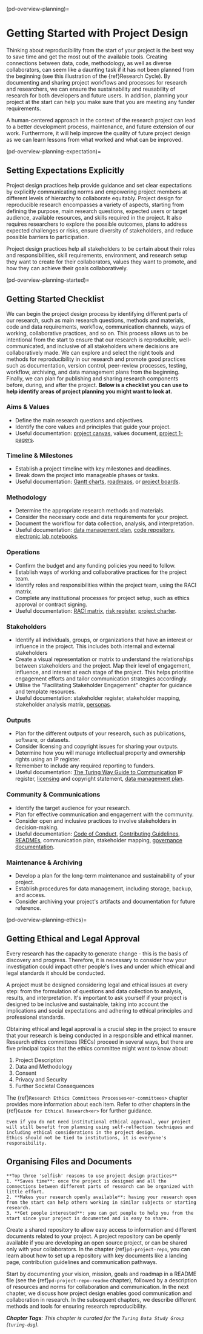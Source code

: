 (pd-overview-planning)=
# Getting Started with Project Design

Thinking about reproducibility from the start of your project is the best way to save time and get the most out of the available tools.
Creating connections between data, code, methodology, as well as diverse collaborators, can seem like a daunting task if it has not been planned from the beginning (see this illustration of the {ref}Research Cycle<research-cycle>).
By documenting and sharing project workflows and processes for research and researchers, we can ensure the sustainability and reusability of research for both developers and future users.
In addition, planning your project at the start can help you make sure that you are meeting any funder requirements.

A human-centered approach in the context of the research project can lead to a better development process, maintenance, and future extension of our work. Furthermore, it will help improve the quality of future project design as we can learn lessons from what worked and what can be improved.

(pd-overview-planning-expectation)=
## Setting Expectations Explicitly

Project design practices help provide guidance and set clear expectations by explicitly communicating norms and empowering project members at different levels of hierarchy to collaborate equitably.
Project design for reproducible research encompasses a variety of aspects, starting from defining the purpose, main research questions, expected users or target audience, available resources, and skills required in the project.
It also requires researchers to explore the possible outcomes, plans to address expected challenges or risks, ensure diversity of stakeholders, and reduce possible barriers to participation.

Project design practices help all stakeholders to be certain about their roles and responsibilities, skill requirements, environment, and research setup they want to create for their collaborators, values they want to promote, and how they can achieve their goals collaboratively.

(pd-overview-planning-started)=
## Getting Started Checklist

We can begin the project design process by identifying different parts of our research, such as main research questions, methods and materials, code and data requirements, workflow, communication channels, ways of working, collaborative practices, and so on. This process allows us to be intentional from the start to ensure that our research is reproducible, well-communicated, and inclusive of all stakeholders where decisions are collaboratively made. We can explore and select the right tools and methods for reproducibility in our research and promote good practices such as documentation, version control, peer-review processes, testing, workflow, archiving, and data management plans from the beginning. Finally, we can plan for publishing and sharing research components before, during, and after the project. **Below is a checklist you can use to help identify areas of project planning you might want to look at.**

### Aims & Values
* Define the main research questions and objectives.
* Identify the core values and principles that guide your project.
* Useful documentation: [project canvas](https://canvanizer.com/new/project-canvas), values document, [project 1-pagers](https://www.smartsheet.com/content/project-report-templates).

### Timeline & Milestones
* Establish a project timeline with key milestones and deadlines.
* Break down the project into manageable phases or tasks.
* Useful documentation: [Gantt charts](https://clickup.com/blog/gantt-chart-project-templates/), [roadmaps](https://www.smartsheet.com/free-product-roadmap-templates-smartsheet), or [project boards](https://teamhood.com/project-management/project-board/).

### Methodology
* Determine the appropriate research methods and materials.
* Consider the necessary code and data requirements for your project.
* Document the workflow for data collection, analysis, and interpretation.
* Useful documentation: [data management plan](rr-rdm-dmp), [code repository](pd-project-repo), [electronic lab notebooks](rr-open-notebooks).

### Operations
* Confirm the budget and any funding policies you need to follow.
* Establish ways of working and collaborative practices for the project team.
* Identify roles and responsibilities within the project team, using the RACI matrix.
* Complete any institutional processes for project setup, such as ethics approval or contract signing.
* Useful documentation: [RACI matrix](https://project-management.com/understanding-responsibility-assignment-matrix-raci-matrix/), [risk register](https://asana.com/resources/risk-register), [project charter](https://www.projectmanager.com/blog/project-charter).

### Stakeholders
* Identify all individuals, groups, or organizations that have an interest or influence in the project. This includes both internal and external stakeholders
* Create a visual representation or matrix to understand the relationships between stakeholders and the project. Map their level of engagement, influence, and interest at each stage of the project. This helps prioritise engagement efforts and tailor communication strategies accordingly.
* Utilise the "Facilitating Stakeholder Engagement" chapter for guidance and template resources.
* Useful documentation: stakeholder register, stakeholder mapping, stakeholder analysis matrix, [personas](pd-persona).

### Outputs
* Plan for the different outputs of your research, such as publications, software, or datasets.
* Consider licensing and copyright issues for sharing your outputs.
* Determine how you will manage intellectual property and ownership rights using an IP register.
* Remember to include any required reporting to funders.
* Useful documentation: [The Turing Way Guide to Communication](cm-comms-overview) IP register, [licensing](rr-licensing) and copyright statement, [data management plan](rr-rdm-dmp).

### Community & Communications
* Identify the target audience for your research.
* Plan for effective communication and engagement with the community.
* Consider open and inclusive practices to involve stakeholders in decision-making.
* Useful documentation: [Code of Conduct](ch-coc), [Contributing Guidelines](cl), [READMEs](https://the-turing-way.netlify.app/collaboration/github-novice/github-novice-firststeps.html?highlight=readmes), communication plan, stakeholder mapping, [governance documentation](er-ethics-open-source-governance).

### Maintenance & Archiving
* Develop a plan for the long-term maintenance and sustainability of your project.
* Establish procedures for data management, including storage, backup, and access.
* Consider archiving your project's artifacts and documentation for future reference.

(pd-overview-planning-ethics)=
## Getting Ethical and Legal Approval

Every research has the capacity to generate change - this is the basis of discovery and progress. Therefore, it is necessary to consider how your investigation could impact other people's lives and under which ethical and legal standards it should be conducted.

A project must be designed considering legal and ethical issues at every step: from the formulation of questions and data collection to analysis, results, and interpretation. It's important to ask yourself if your project is designed to be inclusive and sustainable, taking into account the implications and social expectations and adhering to ethical principles and professional standards.

Obtaining ethical and legal approval is a crucial step in the project to ensure that your research is being conducted in a responsible and ethical manner. Research ethics committees (RECs) proceed in several ways, but there are five principal topics that the ethics committee might want to know about:

1. Project Description
2. Data and Methodology
3. Consent
4. Privacy and Security
5. Further Societal Consequences

The {ref}`Research Ethics Committees Processes<er-committees>` chapter provides more information about each item. Refer to other chapters in the {ref}`Guide for Ethical Research<er>` for further guidance.

```{warning}
Even if you do not need institutional ethical approval, your project will still benefit from planning using self-relfection techniques and including ethical considerations in the project design.
Ethics should not be tied to institutions, it is everyone's responsibility.
```

## Organising Files and Documents

```{note}
**Top three 'selfish' reasons to use project design practices**
1. **Saves time**: once the project is designed and all the connections between different parts of research can be organized with little effort.
2. **Makes your research openly available**: having your research open from the start can help others working in similar subjects or starting research.
3. **Get people interested**: you can get people to help you from the start since your project is documented and is easy to share.
```

Create a shared repository to allow easy access to information and different documents related to your project.
A project repository can be openly available if you are developing an open source project, or can be shared only with your collaborators.
In the chapter {ref}`pd-project-repo`, you can learn about how to set up a repository with key documents like a landing page, contribution guidelines and communication pathways.

Start by documenting your vision, mission, goals and roadmap in a README file (see the {ref}`pd-project-repo-readme` chapter), followed by a description of resources and norms for collaboration and communication.
In the next chapter, we discuss how project design enables good communication and collaboration in research.
In the subsequent chapters, we describe different methods and tools for ensuring research reproducibility.

***Chapter Tags**: This chapter is curated for the `Turing Data Study Group` (`turing-dsg`).*
